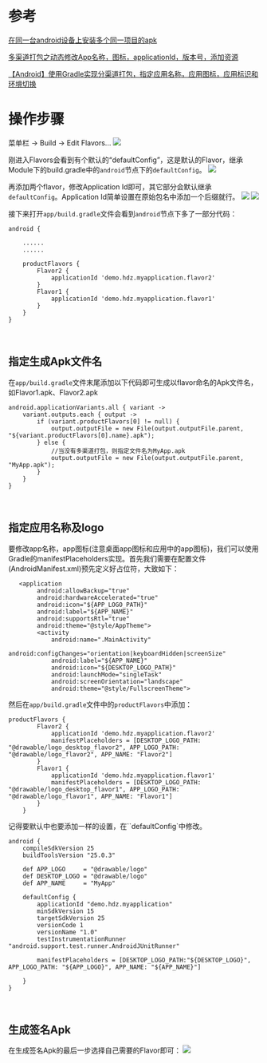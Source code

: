 # 参考
[在同一台android设备上安装多个同一项目的apk](http://www.jianshu.com/p/9a0823a8f7c3)

[多渠道打包之动态修改App名称，图标，applicationId，版本号，添加资源](http://blog.csdn.net/abc6368765/article/details/52786509)

[【Android】使用Gradle实现分渠道打包，指定应用名称，应用图标，应用标识和环境切换](http://blog.csdn.net/u011511368/article/details/51919811)

# 操作步骤
菜单栏 -> Build -> Edit Flavors...
![](menu.png)   

刚进入Flavors会看到有个默认的“defaultConfig”，这是默认的Flavor，继承Module下的build.gradle中的``android``节点下的``defaultConfig``。
![](defaultFlavor.png)


再添加两个flavor，修改Application Id即可，其它部分会默认继承``defaultConfig``。Application Id简单设置在原始包名中添加一个后缀就行。
![](./flavor1.png)  ![](./flavor2.png)

接下来打开``app/build.gradle``文件会看到``android``节点下多了一部分代码：
```
android {

	......
	......

    productFlavors {
        Flavor2 {
            applicationId 'demo.hdz.myapplication.flavor2'
        }
        Flavor1 {
            applicationId 'demo.hdz.myapplication.flavor1'
        }
    }
}
```

<br>

## 指定生成Apk文件名
在``app/build.gradle``文件末尾添加以下代码即可生成以flavor命名的Apk文件名，如Flavor1.apk、Flavor2.apk
```
android.applicationVariants.all { variant ->
    variant.outputs.each { output ->
        if (variant.productFlavors[0] != null) {
            output.outputFile = new File(output.outputFile.parent, "${variant.productFlavors[0].name}.apk");
        } else {
			//当没有多渠道打包，则指定文件名为MyApp.apk
            output.outputFile = new File(output.outputFile.parent, "MyApp.apk");
        }
    }
}
```

<br>

## 指定应用名称及logo
要修改app名称，app图标(注意桌面app图标和应用中的app图标)，我们可以使用Gradle的manifestPlaceholders实现。首先我们需要在配置文件(AndroidManifest.xml)预先定义好占位符，大致如下：
```
   <application
        android:allowBackup="true"
        android:hardwareAccelerated="true"
        android:icon="${APP_LOGO_PATH}"
        android:label="${APP_NAME}"
        android:supportsRtl="true"
        android:theme="@style/AppTheme">
        <activity
            android:name=".MainActivity"
            android:configChanges="orientation|keyboardHidden|screenSize"
            android:label="${APP_NAME}"
            android:icon="${DESKTOP_LOGO_PATH}"
            android:launchMode="singleTask"
            android:screenOrientation="landscape"
            android:theme="@style/FullscreenTheme">
```

然后在``app/build.gradle``文件中的``productFlavors``中添加：

```
productFlavors {
        Flavor2 {
            applicationId 'demo.hdz.myapplication.flavor2'
			manifestPlaceholders = [DESKTOP_LOGO_PATH: "@drawable/logo_desktop_flavor2", APP_LOGO_PATH: "@drawable/logo_flavor2", APP_NAME: "Flavor2"]
        }
        Flavor1 {
            applicationId 'demo.hdz.myapplication.flavor1'
			manifestPlaceholders = [DESKTOP_LOGO_PATH: "@drawable/logo_desktop_flavor1", APP_LOGO_PATH: "@drawable/logo_flavor1", APP_NAME: "Flavor1"]
        }
    }
```

记得要默认中也要添加一样的设置，在``defaultConfig`中修改。
```
android {
    compileSdkVersion 25
    buildToolsVersion "25.0.3"

	def APP_LOGO     = "@drawable/logo"
    def DESKTOP_LOGO = "@drawable/logo"
    def APP_NAME     = "MyApp"

    defaultConfig {
        applicationId "demo.hdz.myapplication"
        minSdkVersion 15
        targetSdkVersion 25
        versionCode 1
        versionName "1.0"
        testInstrumentationRunner "android.support.test.runner.AndroidJUnitRunner"

		manifestPlaceholders = [DESKTOP_LOGO_PATH:"${DESKTOP_LOGO}", APP_LOGO_PATH: "${APP_LOGO}", APP_NAME: "${APP_NAME}"]

    }
}
```

<br>

## 生成签名Apk
在生成签名Apk的最后一步选择自己需要的Flavor即可：
![](./selectFlavor.png)

<br>
<br>
<br>
<br>
<br>